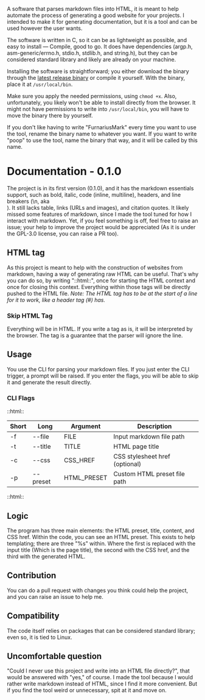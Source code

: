 A software that parses markdown files into HTML, it is meant to help automate the process of generating a good website for your projects. I intended to make it for generating documentation, but it is a tool and can be used however the user wants.

The software is written in C, so it can be as lightweight as possible, and easy to install — Compile, good to go. It does have dependencies (argp.h, asm-generic/errno.h, stdio.h, stdlib.h, and string.h), but they can be considered standard library and likely are already on your machine.

Installing the software is straightforward; you either download the binary through the 
<a href="https://github.com/ttd3v/FurnariusMark/releases/download/0.0.1/FurnariusMark">latest release binary</a> or compile it yourself. With the binary, place it at `/usr/local/bin`.

Make sure you apply the needed permissions, using `chmod +x`. Also, unfortunately, you likely won't be able to install directly from the browser. It might not have permissions to write into `/usr/local/bin`, you will have to move the binary there by yourself.

If you don't like having to write "FurnariusMark" every time you want to use the tool, rename the binary name to whatever you want. If you want to write "poop" to use the tool, name the binary that way, and it will be called by this name.

# Documentation - 0.1.0
The project is in its first version (0.1.0), and it has the markdown essentials support, such as bold, italic, code (inline, multiline), headers, and line breakers (\\n, aka <br/>). It still lacks table, links (URLs and images), and citation quotes. It likely missed some features of markdown, since I made the tool tuned for how I interact with markdown. Yet, if you feel something is off, feel free to raise an issue; your help to improve the project would be appreciated (As it is under the GPL-3.0 license, you can raise a PR too). 

## HTML tag
As this project is meant to help with the construction of websites from markdown, having a way of generating raw HTML can be useful. That's why you can do so, by writing "::html::", once for starting the HTML context and once for closing this context. Everything within those tags will be directly pushed to the HTML file.
*Note: The HTML tag has to be at the start of a line for it to work, like a header tag (#) has.*

### Skip HTML Tag
Everything will be in HTML. If you write a tag as is, it will be interpreted by the browser. The tag is a guarantee that the parser will ignore the line.

## Usage
You use the CLI for parsing your markdown files. If you just enter the CLI trigger, a prompt will be raised. If you enter the flags, you will be able to skip it and generate the result directly.

### CLI Flags

::html::

<table>
  <thead>
    <tr>
      <th>Short</th>
      <th>Long</th>
      <th>Argument</th>
      <th>Description</th>
    </tr>
  </thead>
  <tbody>
    <tr>
      <td>-f</td>
      <td>--file</td>
      <td>FILE</td>
      <td>Input markdown file path</td>
    </tr>
    <tr>
      <td>-t</td>
      <td>--title</td>
      <td>TITLE</td>
      <td>HTML page title</td>
    </tr>
    <tr>
      <td>-c</td>
      <td>--css</td>
      <td>CSS_HREF</td>
      <td>CSS stylesheet href (optional)</td>
    </tr>
    <tr>
      <td>-p</td>
      <td>--preset</td>
      <td>HTML_PRESET</td>
      <td>Custom HTML preset file path</td>
    </tr>
  </tbody>
</table>

::html::


## Logic
The program has three main elements: the HTML preset, title, content, and CSS href. Within the code, you can see an HTML preset. This exists to help templating; there are three "%s" within. Where the first is replaced with the input title (Which is the page title), the second with the CSS href, and the third with the generated HTML.

## Contribution
You can do a pull request with changes you think could help the project, and you can raise an issue to help me.

## Compatibility
The code itself relies on packages that can be considered standard library; even so, it is tied to Linux.

## Uncomfortable question
"Could I never use this project and write into an HTML file directly?", that would be answered with "yes," of course. I made the tool because I would rather write markdown instead of HTML, since I find it more convenient. But if you find the tool weird or unnecessary, spit at it and move on.


